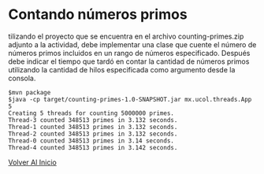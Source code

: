 # Contando números primos

tilizando el proyecto que se encuentra en el archivo counting-primes.zip adjunto a la actividad, debe implementar una clase que cuente el número de números primos incluidos en un rango de números especificado. Después debe indicar el tiempo que tardó en contar la cantidad de números primos utilizando la cantidad de hilos especificada como argumento desde la consola.

```
$mvn package
$java -cp target/counting-primes-1.0-SNAPSHOT.jar mx.ucol.threads.App 5
Creating 5 threads for counting 5000000 primes.
Thread-3 counted 348513 primes in 3.132 seconds.
Thread-1 counted 348513 primes in 3.132 seconds.
Thread-2 counted 348513 primes in 3.132 seconds.
Thread-0 counted 348513 primes in 3.14 seconds.
Thread-4 counted 348513 primes in 3.142 seconds.
```
[Volver Al Inicio](https://github.com/jgonzalez13/distributed-programming-java)
